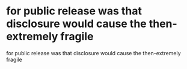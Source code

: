 # for public release was that disclosure would cause the then-extremely fragile

for public release was that disclosure would cause the then-extremely fragile